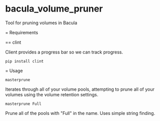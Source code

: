 bacula_volume_pruner
====================

Tool for pruning volumes in Bacula

= Requirements

== clint 

Client provides a progress bar so we can track progress.

```pip install clint```

= Usage

```masterprune```

Iterates through all of your volume pools, attempting to prune all of your
volumes using the volume retention settings.

```masterprune Full```

Prune all of the pools with "Full" in the name.  Uses simple string finding.
